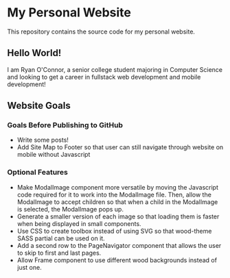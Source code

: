 # My Personal Website
This repository contains the source code for my personal website.

## Hello World!
I am Ryan O'Connor, a senior college student majoring in Computer 
Science and looking to get a career in fullstack web development
and mobile development!


## Website Goals

### Goals Before Publishing to GitHub
* Write some posts!
* Add Site Map to Footer so that user can still navigate through website on mobile without Javascript


### Optional Features
* Make ModalImage component more versatile by moving the Javascript code required for it to work into the
ModalImage file. Then, allow the ModalImage to accept children so that when a child in the ModalImage
is selected, the ModalImage pops up.
* Generate a smaller version of each image so that loading them
is faster when being displayed in small components.
* Use CSS to create toolbox instead of using SVG so that
wood-theme SASS partial can be used on it.
* Add a second row to the PageNavigator component that
allows the user to skip to first and last pages.
* Allow Frame component to use different wood backgrounds instead
of just one.

